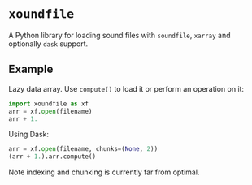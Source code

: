 # `xoundfile`

A Python library for loading sound files with `soundfile`, `xarray` and optionally `dask` support.

## Example

Lazy data array. Use `compute()` to load it or perform an operation on it:

```py
import xoundfile as xf
arr = xf.open(filename)
arr + 1.
```

Using Dask:

```py
arr = xf.open(filename, chunks=(None, 2))
(arr + 1.).arr.compute()
```

Note indexing and chunking is currently far from optimal.
